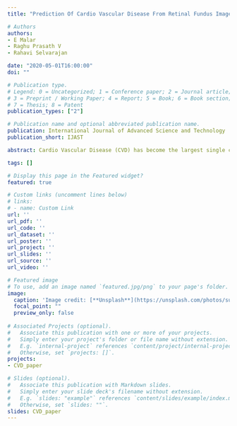 ```yaml
---
title: "Prediction Of Cardio Vascular Disease From Retinal Fundus Images Using Neural Networks"

# Authors
authors:
- E Malar
- Raghu Prasath V
- Rahavi Selvarajan

date: "2020-05-01T16:00:00"
doi: ""

# Publication type.
# Legend: 0 = Uncategorized; 1 = Conference paper; 2 = Journal article;
# 3 = Preprint / Working Paper; 4 = Report; 5 = Book; 6 = Book section;
# 7 = Thesis; 8 = Patent
publication_types: ["2"]

# Publication name and optional abbreviated publication name.
publication: International Journal of Advanced Science and Technology
publication_short: IJAST

abstract: Cardio Vascular Disease (CVD) has become the largest single cause of death among humans nowadays. Retinal fundus images play a significant role in the identification and stratification of CVD. CVD can be foreseen by the presence of hemorrhage, exudates, micro aneurysms, and corkscrew arteries in the retinal fundus. In this work, a deep learning model developed using Convolutional Neural Networks (CNN) is proposed for the prediction of CVD. The proposed model is trained with the anomalies in fundus images using image processing tools. Nearly 249 images from publicly available datasets like HRF, DIARETDB1 and MESSIDOR are used for training and testing the model. The trained model is able to predict CVD with an accuracy of 88.5%.

tags: []

# Display this page in the Featured widget?
featured: true

# Custom links (uncomment lines below)
# links:
# - name: Custom Link
url: ''
url_pdf: ''
url_code: ''
url_dataset: ''
url_poster: ''
url_project: ''
url_slides: ''
url_source: ''
url_video: ''

# Featured image
# To use, add an image named `featured.jpg/png` to your page's folder. 
image:
  caption: 'Image credit: [**Unsplash**](https://unsplash.com/photos/suj3od1uMv8)'
  focal_point: ""
  preview_only: false
  
# Associated Projects (optional).
#   Associate this publication with one or more of your projects.
#   Simply enter your project's folder or file name without extension.
#   E.g. `internal-project` references `content/project/internal-project/index.md`.
#   Otherwise, set `projects: []`.
projects:
- CVD_paper

# Slides (optional).
#   Associate this publication with Markdown slides.
#   Simply enter your slide deck's filename without extension.
#   E.g. `slides: "example"` references `content/slides/example/index.md`.
#   Otherwise, set `slides: ""`.
slides: CVD_paper
---
```

